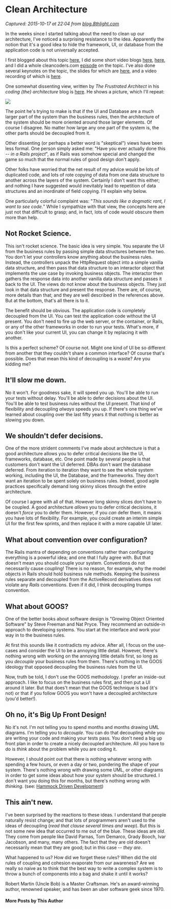 # Clean Architecture

_Captured: 2015-10-17 at 22:04 from [blog.8thlight.com](http://blog.8thlight.com/uncle-bob/2011/11/22/Clean-Architecture.html)_

In the weeks since I started talking about the need to clean up our architecture, I've noticed a surprising resistance to the idea. Apparently the notion that it's a good idea to hide the framework, UI, or database from the application code is not universally accepted.

I first blogged about this topic [here](http://blog.8thlight.com/uncle-bob/2011/09/30/Screaming-Architecture.html), I did some short video blogs [here](http://cleancoder.posterous.com/retarded-architecture), [here](http://cleancoder.posterous.com/architecture-deference), and I did a whole cleancoders.com [episode](http://www.cleancoders.com/codecast/clean-code-episode-7/show) on the topic. I've also done several keynotes on the topic, the slides for which are [here](http://dl.dropbox.com/u/4730299/Architecture%20the%20lost%20years.key), and a video recording of which is [here](http://mchenry.softwarecraftsmanship.org/the-a-word-a-discussion-about-architecture).

One somewhat dissenting view, written by _The Frustrated Architect_ in his _coding {the} architecture_ blog is [here](http://www.codingthearchitecture.com/2011/11/06/the_delivery_mechanism_is_an_annoying_detail.html). He shows a picture, which I'll repeat:

![](http://www.codingthearchitecture.com/images/the-delivery-mechanism-is-an-annoying-detail-5.png)

The point he's trying to make is that if the UI and Database are a much larger part of the system than the business rules, then the architecture of the system should be more oriented around those larger elements. Of course I disagree. No matter how large any one part of the system is, the other parts should be decoupled from it.

Other dissenting (or perhaps a better word is "skeptical") views have been less formal. One person simply asked me: "Have you ever actually done this -- _in a Rails project_", as if Rails was somehow special and changed the game so much that the normal rules of good design don't apply.

Other folks have worried that the net result of my advice would be lots of duplicated code, and lots of rote copying of data from one data structure to another across the layers of the system. Certainly I don't want this either; and nothing I have suggested would inevitably lead to repetition of data structures and an inordinate of field copying. I'll explain why below.

One particularly colorful complaint was: "_This sounds like a dogmatic rant, I want to see code._" While I sympathize with that view, the concepts here are just not that difficult to grasp; and, in fact, lots of code would obscure them more than help.

## Not Rocket Science.

This isn't rocket science. The basic idea is very simple. You separate the UI from the business rules by passing simple data structures between the two. You don't let your controllers know anything about the business rules. Instead, the controllers unpack the HttpRequest object into a simple vanilla data structure, and then pass that data structure to an interactor object that implements the use case by invoking business objects. The interactor then gathers the response data into another vanilla data structure and passes it back to the UI. The views do not know about the business objects. They just look in that data structure and present the response. There are, of course, more details than that; and they are well described in the references above. But at the bottom, that's all there is to it.

The benefit should be obvious. The application code is completely decoupled from the UI. You can test the application code without the UI present. You don't need to fire up the web server, or the container, or Rails, or any of the other frameworks in order to run your tests. What's more, if you don't like your current UI, you can change it by replacing it with another.

Is this a perfect scheme? Of course not. Might one kind of UI be so different from another that they couldn't share a common interface? Of course that's possible. Does that mean this kind of decoupling is a waste? Are you kidding me?

## It'll slow me down.

No it won't. For goodness sake, it will speed you up. You'll be able to run your tests without delay. You'll be able to defer decisions about the UI. You'll be able to test business rules without the UI present. That kind of flexibility and decoupling _always_ speeds you up. If there's one thing we've learned about coupling over the last fifty years it that nothing is better as slowing you down.

## We shouldn't defer decisions.

One of the more strident comments I've made about architecture is that a good architecture allows you to defer critical decisions like the UI, frameworks, database, etc. One point made by several people is that customers don't want the UI deferred. DBAs don't want the database deferred. From iteration to iteration they want to see the whole system working, including the UI, the Database, and the frameworks. They don't want an iteration to be spent solely on business rules. Indeed, good agile practices specifically demand long skinny slices through the entire architecture.

Of course I agree with all of that. However long skinny slices don't have to be coupled. A good architecture _allows_ you to defer critical decisions, it doesn't _force_ you to defer them. However, if you _can_ defer them, it means you have lots of flexibility. For example, you could create an interim simple UI for the first few sprints, and then replace it with a more capable UI later.

## What about convention over configuration?

The Rails mantra of depending on conventions rather than configuring everything is a powerful idea; and one that I fully agree with. But that doesn't mean you should couple your system. Conventions do not necessarily cause coupling! There is no reason, for example, why the model objects in Rails should hold business rule methods. Keeping the business rules separate and decoupled from the ActiveRecord derivatives does not violate any _Rails_ conventions. Even if it did, I think decoupling trumps convention.

## What about GOOS?

One of the better books about software design is "Growing Object Oriented Software" by Steve Freeman and Nat Pryce. They recommend an outside-in approach to developing systems. You start at the interface and work your way in to the business rules.

At first this sounds like it contradicts my advice. After all, I focus on the use-cases and consider the UI to be a annoying little detail. However, there's nothing wrong with working on the annoying little details first, so long as you _decouple_ your business rules from them. There's nothing in the GOOS ideology that opposed decoupling the business rules from the UI.

Now, truth be told, I don't use the GOOS methodology. I prefer an inside-out approach. I like to focus on the business rules first, and then put a UI around it later. But that does't mean that the GOOS technique is bad (it's not) or that if you follow GOOS you won't have a decoupled architecture (you'd better!).

## Oh no, it's Big Up Front Design!

No it's not. I'm not telling you to spend months and months drawing UML diagrams. I'm telling you to _decouple_. You can do that decoupling while you are writing your code and making your tests pass. You don't need a big up front plan in order to create a nicely decoupled architecture. All you have to do is _think_ about the problem while you are coding it.

However, I should point out that there is nothing whatever wrong with spending a few hours, or even a day or two, pondering the shape of your system. There's nothing wrong with drawing some UML, or other diagrams in order to get some ideas about how your system should be structured. I don't want you doing this for months, but there's nothing wrong with _thinking_. (see: [Hammock Driven Development](http://blip.tv/clojure/hammock-driven-development-4475586))

## This ain't new.

I've been surprised by the reactions to these ideas. I understand that people naturally resist change; and that lots of programmers aren't used to the ideas of decoupling (_read that clause several times and weep_). But this is not some new idea that occurred to me out of the blue. These ideas are _old_. They come from people like David Parnas, Tom Demarco, Grady Booch, Ivar Jacobson, and many, many others. The fact that they are old doesn't necessarily mean that they are good; but in this case -- _they are_.

What happened to us? How did we forget these rules? When did the old rules of coupling and cohesion evaporate from our awareness? Are we really so naive as to think that the best way to write a complex system is to throw a bunch of components into a bag and shake it until it works?

Robert Martin (Uncle Bob) is a Master Craftsman. He's an award-winning author, renowned speaker, and has been an uber software geek since 1970.

#### More Posts by This Author
